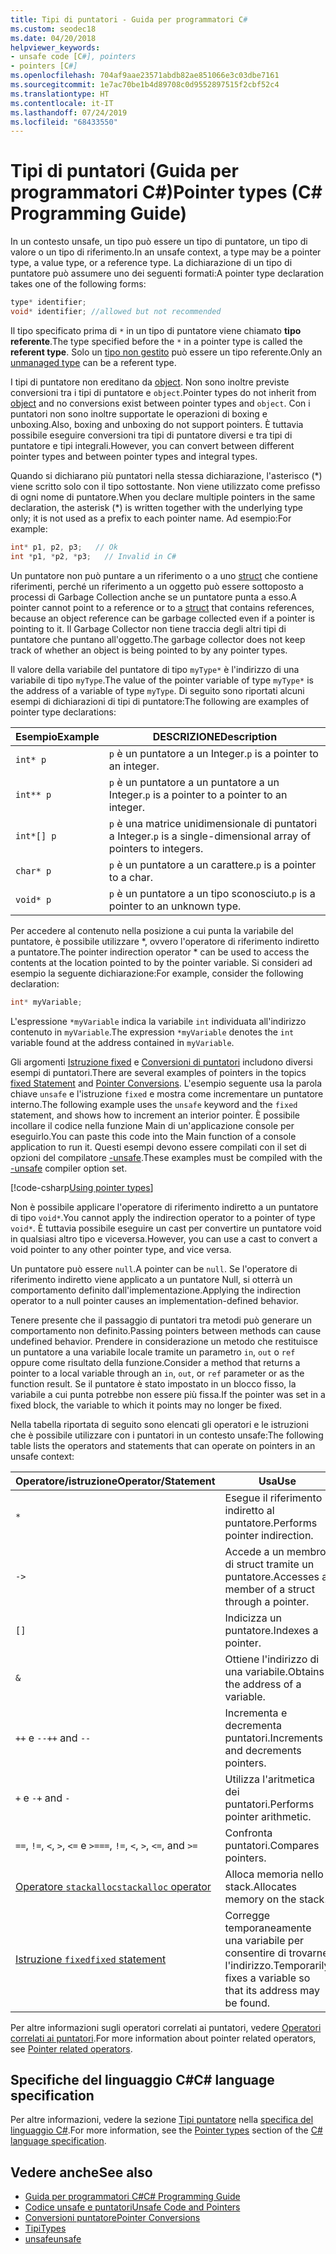 ```yaml
---
title: Tipi di puntatori - Guida per programmatori C#
ms.custom: seodec18
ms.date: 04/20/2018
helpviewer_keywords:
- unsafe code [C#], pointers
- pointers [C#]
ms.openlocfilehash: 704af9aae23571abdb82ae851066e3c03dbe7161
ms.sourcegitcommit: 1e7ac70be1b4d89708c0d9552897515f2cbf52c4
ms.translationtype: HT
ms.contentlocale: it-IT
ms.lasthandoff: 07/24/2019
ms.locfileid: "68433550"
---
```

# <a name="pointer-types-c-programming-guide"></a><span data-ttu-id="a772a-102">Tipi di puntatori (Guida per programmatori C#)</span><span class="sxs-lookup"><span data-stu-id="a772a-102">Pointer types (C# Programming Guide)</span></span>

<span data-ttu-id="a772a-103">In un contesto unsafe, un tipo può essere un tipo di puntatore, un tipo di valore o un tipo di riferimento.</span><span class="sxs-lookup"><span data-stu-id="a772a-103">In an unsafe context, a type may be a pointer type, a value type, or a reference type.</span></span> <span data-ttu-id="a772a-104">La dichiarazione di un tipo di puntatore può assumere uno dei seguenti formati:</span><span class="sxs-lookup"><span data-stu-id="a772a-104">A pointer type declaration takes one of the following forms:</span></span>

``` csharp
type* identifier;
void* identifier; //allowed but not recommended
```

<span data-ttu-id="a772a-105">Il tipo specificato prima di `*` in un tipo di puntatore viene chiamato **tipo referente**.</span><span class="sxs-lookup"><span data-stu-id="a772a-105">The type specified before the `*` in a pointer type is called the **referent type**.</span></span> <span data-ttu-id="a772a-106">Solo un [tipo non gestito](../../language-reference/builtin-types/unmanaged-types.md) può essere un tipo referente.</span><span class="sxs-lookup"><span data-stu-id="a772a-106">Only an [unmanaged type](../../language-reference/builtin-types/unmanaged-types.md) can be a referent type.</span></span>

<span data-ttu-id="a772a-107">I tipi di puntatore non ereditano da [object](../../language-reference/keywords/object.md). Non sono inoltre previste conversioni tra i tipi di puntatore e `object`.</span><span class="sxs-lookup"><span data-stu-id="a772a-107">Pointer types do not inherit from [object](../../language-reference/keywords/object.md) and no conversions exist between pointer types and `object`.</span></span> <span data-ttu-id="a772a-108">Con i puntatori non sono inoltre supportate le operazioni di boxing e unboxing.</span><span class="sxs-lookup"><span data-stu-id="a772a-108">Also, boxing and unboxing do not support pointers.</span></span> <span data-ttu-id="a772a-109">È tuttavia possibile eseguire conversioni tra tipi di puntatore diversi e tra tipi di puntatore e tipi integrali.</span><span class="sxs-lookup"><span data-stu-id="a772a-109">However, you can convert between different pointer types and between pointer types and integral types.</span></span>

<span data-ttu-id="a772a-110">Quando si dichiarano più puntatori nella stessa dichiarazione, l'asterisco (\*) viene scritto solo con il tipo sottostante. Non viene utilizzato come prefisso di ogni nome di puntatore.</span><span class="sxs-lookup"><span data-stu-id="a772a-110">When you declare multiple pointers in the same declaration, the asterisk (\*) is written together with the underlying type only; it is not used as a prefix to each pointer name.</span></span> <span data-ttu-id="a772a-111">Ad esempio:</span><span class="sxs-lookup"><span data-stu-id="a772a-111">For example:</span></span>

```csharp
int* p1, p2, p3;   // Ok
int *p1, *p2, *p3;   // Invalid in C#
```

<span data-ttu-id="a772a-112">Un puntatore non può puntare a un riferimento o a uno [struct](../../language-reference/keywords/struct.md) che contiene riferimenti, perché un riferimento a un oggetto può essere sottoposto a processi di Garbage Collection anche se un puntatore punta a esso.</span><span class="sxs-lookup"><span data-stu-id="a772a-112">A pointer cannot point to a reference or to a [struct](../../language-reference/keywords/struct.md) that contains references, because an object reference can be garbage collected even if a pointer is pointing to it.</span></span> <span data-ttu-id="a772a-113">Il Garbage Collector non tiene traccia degli altri tipi di puntatore che puntano all'oggetto.</span><span class="sxs-lookup"><span data-stu-id="a772a-113">The garbage collector does not keep track of whether an object is being pointed to by any pointer types.</span></span>

<span data-ttu-id="a772a-114">Il valore della variabile del puntatore di tipo `myType*` è l'indirizzo di una variabile di tipo `myType`.</span><span class="sxs-lookup"><span data-stu-id="a772a-114">The value of the pointer variable of type `myType*` is the address of a variable of type `myType`.</span></span> <span data-ttu-id="a772a-115">Di seguito sono riportati alcuni esempi di dichiarazioni di tipi di puntatore:</span><span class="sxs-lookup"><span data-stu-id="a772a-115">The following are examples of pointer type declarations:</span></span>

|<span data-ttu-id="a772a-116">Esempio</span><span class="sxs-lookup"><span data-stu-id="a772a-116">Example</span></span>|<span data-ttu-id="a772a-117">DESCRIZIONE</span><span class="sxs-lookup"><span data-stu-id="a772a-117">Description</span></span>|
|-------------|-----------------|
|`int* p`|<span data-ttu-id="a772a-118">`p` è un puntatore a un Integer.</span><span class="sxs-lookup"><span data-stu-id="a772a-118">`p` is a pointer to an integer.</span></span>|
|`int** p`|<span data-ttu-id="a772a-119">`p` è un puntatore a un puntatore a un Integer.</span><span class="sxs-lookup"><span data-stu-id="a772a-119">`p` is a pointer to a pointer to an integer.</span></span>|
|`int*[] p`|<span data-ttu-id="a772a-120">`p` è una matrice unidimensionale di puntatori a Integer.</span><span class="sxs-lookup"><span data-stu-id="a772a-120">`p` is a single-dimensional array of pointers to integers.</span></span>|
|`char* p`|<span data-ttu-id="a772a-121">`p` è un puntatore a un carattere.</span><span class="sxs-lookup"><span data-stu-id="a772a-121">`p` is a pointer to a char.</span></span>|
|`void* p`|<span data-ttu-id="a772a-122">`p` è un puntatore a un tipo sconosciuto.</span><span class="sxs-lookup"><span data-stu-id="a772a-122">`p` is a pointer to an unknown type.</span></span>|

<span data-ttu-id="a772a-123">Per accedere al contenuto nella posizione a cui punta la variabile del puntatore, è possibile utilizzare \*, ovvero l'operatore di riferimento indiretto a puntatore.</span><span class="sxs-lookup"><span data-stu-id="a772a-123">The pointer indirection operator \* can be used to access the contents at the location pointed to by the pointer variable.</span></span> <span data-ttu-id="a772a-124">Si consideri ad esempio la seguente dichiarazione:</span><span class="sxs-lookup"><span data-stu-id="a772a-124">For example, consider the following declaration:</span></span>

```csharp
int* myVariable;
```

<span data-ttu-id="a772a-125">L'espressione `*myVariable` indica la variabile `int` individuata all'indirizzo contenuto in `myVariable`.</span><span class="sxs-lookup"><span data-stu-id="a772a-125">The expression `*myVariable` denotes the `int` variable found at the address contained in `myVariable`.</span></span>

<span data-ttu-id="a772a-126">Gli argomenti [Istruzione fixed](../../language-reference/keywords/fixed-statement.md) e [Conversioni di puntatori](../../programming-guide/unsafe-code-pointers/pointer-conversions.md) includono diversi esempi di puntatori.</span><span class="sxs-lookup"><span data-stu-id="a772a-126">There are several examples of pointers in the topics [fixed Statement](../../language-reference/keywords/fixed-statement.md) and [Pointer Conversions](../../programming-guide/unsafe-code-pointers/pointer-conversions.md).</span></span> <span data-ttu-id="a772a-127">L'esempio seguente usa la parola chiave `unsafe` e l'istruzione `fixed` e mostra come incrementare un puntatore interno.</span><span class="sxs-lookup"><span data-stu-id="a772a-127">The following example uses the `unsafe` keyword and the `fixed` statement, and shows how to increment an interior pointer.</span></span>  <span data-ttu-id="a772a-128">È possibile incollare il codice nella funzione Main di un'applicazione console per eseguirlo.</span><span class="sxs-lookup"><span data-stu-id="a772a-128">You can paste this code into the Main function of a console application to run it.</span></span> <span data-ttu-id="a772a-129">Questi esempi devono essere compilati con il set di opzioni del compilatore [-unsafe](../../language-reference/compiler-options/unsafe-compiler-option.md).</span><span class="sxs-lookup"><span data-stu-id="a772a-129">These examples must be compiled with the [-unsafe](../../language-reference/compiler-options/unsafe-compiler-option.md) compiler option set.</span></span>

[!code-csharp[Using pointer types](../../../../samples/snippets/csharp/keywords/FixedKeywordExamples.cs#5)]

<span data-ttu-id="a772a-130">Non è possibile applicare l'operatore di riferimento indiretto a un puntatore di tipo `void*`.</span><span class="sxs-lookup"><span data-stu-id="a772a-130">You cannot apply the indirection operator to a pointer of type `void*`.</span></span> <span data-ttu-id="a772a-131">È tuttavia possibile eseguire un cast per convertire un puntatore void in qualsiasi altro tipo e viceversa.</span><span class="sxs-lookup"><span data-stu-id="a772a-131">However, you can use a cast to convert a void pointer to any other pointer type, and vice versa.</span></span>

<span data-ttu-id="a772a-132">Un puntatore può essere `null`.</span><span class="sxs-lookup"><span data-stu-id="a772a-132">A pointer can be `null`.</span></span> <span data-ttu-id="a772a-133">Se l'operatore di riferimento indiretto viene applicato a un puntatore Null, si otterrà un comportamento definito dall'implementazione.</span><span class="sxs-lookup"><span data-stu-id="a772a-133">Applying the indirection operator to a null pointer causes an implementation-defined behavior.</span></span>

<span data-ttu-id="a772a-134">Tenere presente che il passaggio di puntatori tra metodi può generare un comportamento non definito.</span><span class="sxs-lookup"><span data-stu-id="a772a-134">Passing pointers between methods can cause undefined behavior.</span></span> <span data-ttu-id="a772a-135">Prendere in considerazione un metodo che restituisce un puntatore a una variabile locale tramite un parametro `in`, `out` o `ref` oppure come risultato della funzione.</span><span class="sxs-lookup"><span data-stu-id="a772a-135">Consider a method that returns a pointer to a local variable through an `in`, `out`, or `ref` parameter or as the function result.</span></span> <span data-ttu-id="a772a-136">Se il puntatore è stato impostato in un blocco fisso, la variabile a cui punta potrebbe non essere più fissa.</span><span class="sxs-lookup"><span data-stu-id="a772a-136">If the pointer was set in a fixed block, the variable to which it points may no longer be fixed.</span></span>

<span data-ttu-id="a772a-137">Nella tabella riportata di seguito sono elencati gli operatori e le istruzioni che è possibile utilizzare con i puntatori in un contesto unsafe:</span><span class="sxs-lookup"><span data-stu-id="a772a-137">The following table lists the operators and statements that can operate on pointers in an unsafe context:</span></span>

|<span data-ttu-id="a772a-138">Operatore/istruzione</span><span class="sxs-lookup"><span data-stu-id="a772a-138">Operator/Statement</span></span>|<span data-ttu-id="a772a-139">Usa</span><span class="sxs-lookup"><span data-stu-id="a772a-139">Use</span></span>|
|-------------------------|---------|
|`*`|<span data-ttu-id="a772a-140">Esegue il riferimento indiretto al puntatore.</span><span class="sxs-lookup"><span data-stu-id="a772a-140">Performs pointer indirection.</span></span>|
|`->`|<span data-ttu-id="a772a-141">Accede a un membro di struct tramite un puntatore.</span><span class="sxs-lookup"><span data-stu-id="a772a-141">Accesses a member of a struct through a pointer.</span></span>|
|`[]`|<span data-ttu-id="a772a-142">Indicizza un puntatore.</span><span class="sxs-lookup"><span data-stu-id="a772a-142">Indexes a pointer.</span></span>|
|`&`|<span data-ttu-id="a772a-143">Ottiene l'indirizzo di una variabile.</span><span class="sxs-lookup"><span data-stu-id="a772a-143">Obtains the address of a variable.</span></span>|
|<span data-ttu-id="a772a-144">`++` e `--`</span><span class="sxs-lookup"><span data-stu-id="a772a-144">`++` and `--`</span></span>|<span data-ttu-id="a772a-145">Incrementa e decrementa puntatori.</span><span class="sxs-lookup"><span data-stu-id="a772a-145">Increments and decrements pointers.</span></span>|
|<span data-ttu-id="a772a-146">`+` e `-`</span><span class="sxs-lookup"><span data-stu-id="a772a-146">`+` and `-`</span></span>|<span data-ttu-id="a772a-147">Utilizza l'aritmetica dei puntatori.</span><span class="sxs-lookup"><span data-stu-id="a772a-147">Performs pointer arithmetic.</span></span>|
|<span data-ttu-id="a772a-148">`==`, `!=`, `<`, `>`, `<=` e `>=`</span><span class="sxs-lookup"><span data-stu-id="a772a-148">`==`, `!=`, `<`, `>`, `<=`, and `>=`</span></span>|<span data-ttu-id="a772a-149">Confronta puntatori.</span><span class="sxs-lookup"><span data-stu-id="a772a-149">Compares pointers.</span></span>|
|[<span data-ttu-id="a772a-150">Operatore `stackalloc`</span><span class="sxs-lookup"><span data-stu-id="a772a-150">`stackalloc` operator</span></span>](../../language-reference/operators/stackalloc.md)|<span data-ttu-id="a772a-151">Alloca memoria nello stack.</span><span class="sxs-lookup"><span data-stu-id="a772a-151">Allocates memory on the stack.</span></span>|
|[<span data-ttu-id="a772a-152">Istruzione `fixed`</span><span class="sxs-lookup"><span data-stu-id="a772a-152">`fixed` statement</span></span>](../../language-reference/keywords/fixed-statement.md)|<span data-ttu-id="a772a-153">Corregge temporaneamente una variabile per consentire di trovarne l'indirizzo.</span><span class="sxs-lookup"><span data-stu-id="a772a-153">Temporarily fixes a variable so that its address may be found.</span></span>|

<span data-ttu-id="a772a-154">Per altre informazioni sugli operatori correlati ai puntatori, vedere [Operatori correlati ai puntatori](../../language-reference/operators/pointer-related-operators.md).</span><span class="sxs-lookup"><span data-stu-id="a772a-154">For more information about pointer related operators, see [Pointer related operators](../../language-reference/operators/pointer-related-operators.md).</span></span>

## <a name="c-language-specification"></a><span data-ttu-id="a772a-155">Specifiche del linguaggio C#</span><span class="sxs-lookup"><span data-stu-id="a772a-155">C# language specification</span></span>

<span data-ttu-id="a772a-156">Per altre informazioni, vedere la sezione [Tipi puntatore](~/_csharplang/spec/unsafe-code.md#pointer-types) nella [specifica del linguaggio C#](~/_csharplang/spec/introduction.md).</span><span class="sxs-lookup"><span data-stu-id="a772a-156">For more information, see the [Pointer types](~/_csharplang/spec/unsafe-code.md#pointer-types) section of the [C# language specification](~/_csharplang/spec/introduction.md).</span></span>

## <a name="see-also"></a><span data-ttu-id="a772a-157">Vedere anche</span><span class="sxs-lookup"><span data-stu-id="a772a-157">See also</span></span>

- [<span data-ttu-id="a772a-158">Guida per programmatori C#</span><span class="sxs-lookup"><span data-stu-id="a772a-158">C# Programming Guide</span></span>](../index.md)
- [<span data-ttu-id="a772a-159">Codice unsafe e puntatori</span><span class="sxs-lookup"><span data-stu-id="a772a-159">Unsafe Code and Pointers</span></span>](index.md)
- [<span data-ttu-id="a772a-160">Conversioni puntatore</span><span class="sxs-lookup"><span data-stu-id="a772a-160">Pointer Conversions</span></span>](pointer-conversions.md)
- [<span data-ttu-id="a772a-161">Tipi</span><span class="sxs-lookup"><span data-stu-id="a772a-161">Types</span></span>](../../language-reference/keywords/types.md)
- [<span data-ttu-id="a772a-162">unsafe</span><span class="sxs-lookup"><span data-stu-id="a772a-162">unsafe</span></span>](../../language-reference/keywords/unsafe.md)
